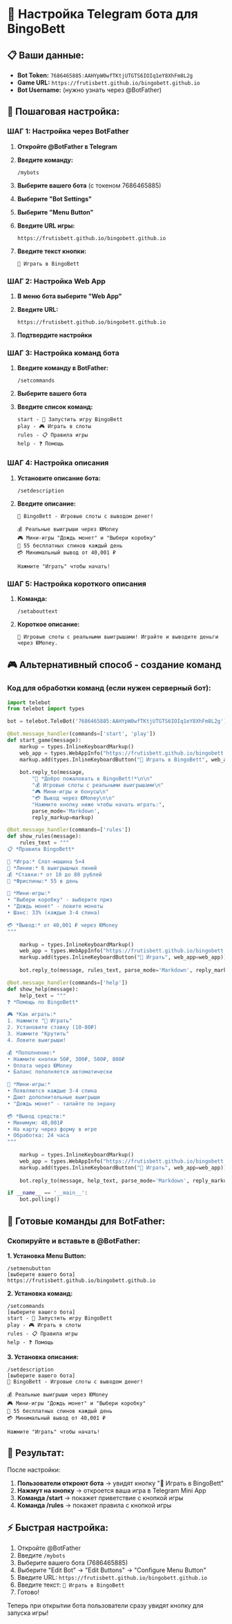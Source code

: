 # 🤖 Настройка Telegram бота для BingoBett

## 📋 Ваши данные:
- **Bot Token:** `7686465885:AAHYpW0wfTKtjUTGTS6IOIq1eY8XhFm8L2g`
- **Game URL:** `https://frutisbett.github.io/bingobett.github.io`
- **Bot Username:** (нужно узнать через @BotFather)

## 🔧 Пошаговая настройка:

### ШАГ 1: Настройка через BotFather

1. **Откройте @BotFather в Telegram**

2. **Введите команду:**
   ```
   /mybots
   ```

3. **Выберите вашего бота** (с токеном 7686465885)

4. **Выберите "Bot Settings"**

5. **Выберите "Menu Button"**

6. **Введите URL игры:**
   ```
   https://frutisbett.github.io/bingobett.github.io
   ```

7. **Введите текст кнопки:**
   ```
   🎰 Играть в BingoBett
   ```

### ШАГ 2: Настройка Web App

1. **В меню бота выберите "Web App"**

2. **Введите URL:**
   ```
   https://frutisbett.github.io/bingobett.github.io
   ```

3. **Подтвердите настройки**

### ШАГ 3: Настройка команд бота

1. **Введите команду в BotFather:**
   ```
   /setcommands
   ```

2. **Выберите вашего бота**

3. **Введите список команд:**
   ```
   start - 🎰 Запустить игру BingoBett
   play - 🎮 Играть в слоты
   rules - 📋 Правила игры
   help - ❓ Помощь
   ```

### ШАГ 4: Настройка описания

1. **Установите описание бота:**
   ```
   /setdescription
   ```

2. **Введите описание:**
   ```
   🎰 BingoBett - Игровые слоты с выводом денег!
   
   💰 Реальные выигрыши через ЮMoney
   🎮 Мини-игры "Дождь монет" и "Выбери коробку"
   🎁 55 бесплатных спинов каждый день
   💳 Минимальный вывод от 40,001 ₽
   
   Нажмите "Играть" чтобы начать!
   ```

### ШАГ 5: Настройка короткого описания

1. **Команда:**
   ```
   /setabouttext
   ```

2. **Короткое описание:**
   ```
   🎰 Игровые слоты с реальными выигрышами! Играйте и выводите деньги через ЮMoney.
   ```

## 🎮 Альтернативный способ - создание команд

### Код для обработки команд (если нужен серверный бот):

```python
import telebot
from telebot import types

bot = telebot.TeleBot('7686465885:AAHYpW0wfTKtjUTGTS6IOIq1eY8XhFm8L2g')

@bot.message_handler(commands=['start', 'play'])
def start_game(message):
    markup = types.InlineKeyboardMarkup()
    web_app = types.WebAppInfo("https://frutisbett.github.io/bingobett.github.io")
    markup.add(types.InlineKeyboardButton("🎰 Играть в BingoBett", web_app=web_app))
    
    bot.reply_to(message, 
        "🎰 *Добро пожаловать в BingoBett!*\n\n"
        "💰 Игровые слоты с реальными выигрышами\n"
        "🎮 Мини-игры и бонусы\n"
        "💳 Вывод через ЮMoney\n\n"
        "Нажмите кнопку ниже чтобы начать играть:",
        parse_mode='Markdown',
        reply_markup=markup)

@bot.message_handler(commands=['rules'])
def show_rules(message):
    rules_text = """
📋 *Правила BingoBett*

🎰 *Игра:* Слот-машина 5×4
🎯 *Линии:* 6 выигрышных линий
💰 *Ставки:* от 10 до 80 рублей
🎁 *Фриспины:* 55 в день

🎲 *Мини-игры:*
• "Выбери коробку" - выберите приз
• "Дождь монет" - ловите монеты
• Шанс: 33% (каждые 3-4 спина)

💳 *Вывод:* от 40,001 ₽ через ЮMoney
"""
    
    markup = types.InlineKeyboardMarkup()
    web_app = types.WebAppInfo("https://frutisbett.github.io/bingobett.github.io")
    markup.add(types.InlineKeyboardButton("🎰 Играть", web_app=web_app))
    
    bot.reply_to(message, rules_text, parse_mode='Markdown', reply_markup=markup)

@bot.message_handler(commands=['help'])
def show_help(message):
    help_text = """
❓ *Помощь по BingoBett*

🎮 *Как играть:*
1. Нажмите "🎰 Играть"
2. Установите ставку (10-80₽)
3. Нажмите "Крутить"
4. Ловите выигрыши!

💰 *Пополнение:*
• Нажмите кнопки 50₽, 300₽, 500₽, 800₽
• Оплата через ЮMoney
• Баланс пополняется автоматически

🎁 *Мини-игры:*
• Появляются каждые 3-4 спина
• Дают дополнительные выигрыши
• "Дождь монет" - тапайте по экрану

💳 *Вывод средств:*
• Минимум: 40,001₽
• На карту через форму в игре
• Обработка: 24 часа
"""
    
    markup = types.InlineKeyboardMarkup()
    web_app = types.WebAppInfo("https://frutisbett.github.io/bingobett.github.io")
    markup.add(types.InlineKeyboardButton("🎰 Играть", web_app=web_app))
    
    bot.reply_to(message, help_text, parse_mode='Markdown', reply_markup=markup)

if __name__ == '__main__':
    bot.polling()
```

## 🔗 Готовые команды для BotFather:

### Скопируйте и вставьте в @BotFather:

**1. Установка Menu Button:**
```
/setmenubutton
[выберите вашего бота]
https://frutisbett.github.io/bingobett.github.io
```

**2. Установка команд:**
```
/setcommands
[выберите вашего бота]
start - 🎰 Запустить игру BingoBett
play - 🎮 Играть в слоты  
rules - 📋 Правила игры
help - ❓ Помощь
```

**3. Установка описания:**
```
/setdescription
[выберите вашего бота]
🎰 BingoBett - Игровые слоты с выводом денег!

💰 Реальные выигрыши через ЮMoney
🎮 Мини-игры "Дождь монет" и "Выбери коробку"  
🎁 55 бесплатных спинов каждый день
💳 Минимальный вывод от 40,001 ₽

Нажмите "Играть" чтобы начать!
```

## 🎯 Результат:

После настройки:
1. **Пользователи откроют бота** → увидят кнопку "🎰 Играть в BingoBett"
2. **Нажмут на кнопку** → откроется ваша игра в Telegram Mini App
3. **Команда /start** → покажет приветствие с кнопкой игры
4. **Команда /rules** → покажет правила с кнопкой игры

## ⚡ Быстрая настройка:

1. Откройте @BotFather
2. Введите `/mybots`
3. Выберите вашего бота (7686465885)
4. Выберите "Edit Bot" → "Edit Buttons" → "Configure Menu Button"  
5. Введите URL: `https://frutisbett.github.io/bingobett.github.io`
6. Введите текст: `🎰 Играть в BingoBett`
7. Готово!

Теперь при открытии бота пользователи сразу увидят кнопку для запуска игры!